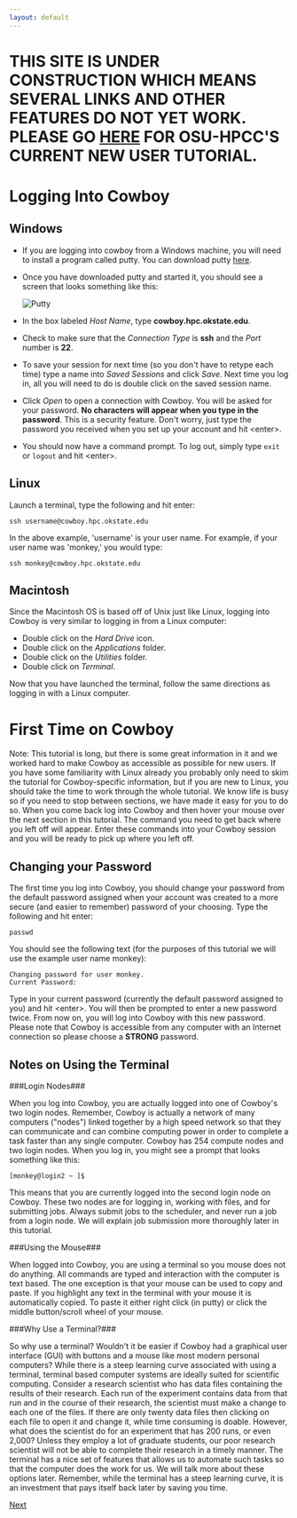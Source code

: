 ```yaml
---
layout: default
---
```


**THIS SITE IS UNDER CONSTRUCTION WHICH MEANS SEVERAL LINKS AND OTHER FEATURES DO NOT YET WORK. PLEASE GO [HERE](https://hpcc.okstate.edu/content/new-user-tutorial) FOR OSU-HPCC'S CURRENT NEW USER TUTORIAL.**
=============================================================================================


Logging Into Cowboy
===================

Windows
-------
- If you are logging into cowboy from a Windows machine, you will need to install a program called putty. You can download putty [here][putty].
- Once you have downloaded putty and started it, you should see a screen that looks something like this:

  ![Putty](New-User-Tutorial/img/putty.JPG)


- In the box labeled *Host Name*, type **cowboy.hpc.okstate.edu**.
- Check to make sure that the *Connection Type* is **ssh** and the *Port* number is **22**.
- To save your session for next time (so you don't have to retype each time) type a name into *Saved Sessions* and click *Save*. Next time you log in, all you will need to do is double click on the saved session name.
- Click *Open* to open a connection with Cowboy. You will be asked for your password. **No characters will appear when you type in the password**. This is a security feature. Don't worry, just type the password you received when you set up your account and hit \<enter\>.
- You should now have a command prompt. To log out, simply type `exit` or `logout` and hit \<enter\>.

[putty]: http://www.chiark.greenend.org.uk/~sgtatham/putty/download.html

Linux
-----
Launch a terminal, type the following and hit enter:

	ssh username@cowboy.hpc.okstate.edu

In the above example, 'username' is your user name. For example, if your user name was 'monkey,' you would type:

	ssh monkey@cowboy.hpc.okstate.edu


Macintosh
---------
Since the Macintosh OS is based off of Unix just like Linux, logging into Cowboy is very similar to logging in from a Linux computer:

-	Double click on the *Hard Drive* icon.
-	Double click on the *Applications* folder.
-	Double click on the *Utilities* folder.
-	Double click on *Terminal*.

Now that you have launched the terminal, follow the same directions as logging in with a Linux computer.


First Time on Cowboy
====================
Note: This tutorial is long, but there is some great information in it and we worked hard to make Cowboy as accessible as possible for new users. If you have some familiarity with Linux already you probably only need to skim the tutorial for Cowboy-specific information, but if you are new to Linux, you should take the time to work through the whole tutorial. We know life is busy so if you need to stop between sections, we have made it easy for you to do so. When you come back log into Cowboy and then hover your mouse over the next section in this tutorial. The command you need to get back where you left off will appear. Enter these commands into your Cowboy session and you will be ready to pick up where you left off.

Changing your Password
----------------------
The first time you log into Cowboy, you should change your password from the default password assigned when your account was created to a more secure (and easier to remember) password of your choosing. Type the following and hit enter:

	passwd

You should see the following text (for the purposes of this tutorial we will use the example user name monkey):

	Changing password for user monkey.
	Current Password:

Type in your current password (currently the default password assigned to you) and hit \<enter\>. You will then be prompted to enter a new password twice. From now on, you will log into Cowboy with this new password. Please note that Cowboy is accessible from any computer with an Internet connection so please choose a **STRONG** password.

Notes on Using the Terminal
------------------

###Login Nodes###

When you log into Cowboy, you are actually logged into one of Cowboy's two login nodes. Remember, Cowboy is actually a network of many computers ("nodes") linked together by a high speed network so that they can communicate and can combine computing power in order to complete a task faster than any single computer. Cowboy has 254 compute nodes and two login nodes. When you log in, you might see a prompt that looks something like this:

	[monkey@login2 ~ ]$

This means that you are currently logged into the second login node on Cowboy. These two nodes are for logging in, working with files, and for submitting jobs. Always submit jobs to the scheduler, and never run a job from a login node. We will explain job submission more thoroughly later in this tutorial.

###Using the Mouse###

When logged into Cowboy, you are using a terminal so you mouse does not do anything. All commands are typed and interaction with the computer is text based. The one exception is that your mouse can be used to copy and paste. If you highlight any text in the terminal with your mouse it is automatically copied. To paste it either right click (in putty) or click the middle button/scroll wheel of your mouse.

###Why Use a Terminal?###

So why use a terminal? Wouldn't it be easier if Cowboy had a graphical user interface (GUI) with buttons and a mouse like most modern personal computers? While there is a steep learning curve associated with using a terminal, terminal based computer systems are ideally suited for scientific computing. Consider a research scientist who has data files containing the results of their research. Each run of the experiment contains data from that run and in the course of their research, the scientist must make a change to each one of the files. If there are only twenty data files then clicking on each file to open it and change it, while time consuming is doable. However, what does the scientist do for an experiment that has 200 runs, or even 2,000? Unless they employ a lot of graduate students, our poor research scientist will not be able to complete their research in a timely manner. The terminal has a nice set of features that allows us to automate such tasks so that the computer does the work for us. We will talk more about these options later. Remember, while the terminal has a steep learning curve, it is an investment that pays itself back later by saving you time.


[Next](/somebasiccommands.html)
